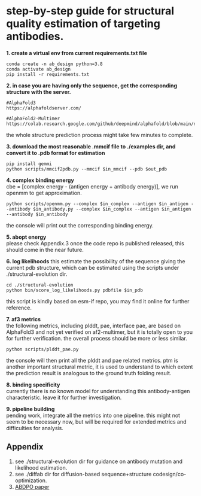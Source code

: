 # step-by-step guide for structural quality estimation of targeting antibodies.

**1. create a virtual env from current requirements.txt file**
```
conda create -n ab_design python=3.8
conda activate ab_design
pip install -r requirements.txt
```

**2. in case you are having only the sequence, get the corresponding structure with the server.**
```
#AlphaFold3
https://alphafoldserver.com/

#AlphaFold2-Multimer
https://colab.research.google.com/github/deepmind/alphafold/blob/main/notebooks/AlphaFold.ipynb
```
the whole structure prediction process might take few minutes to complete.

**3. download the most reasonable .mmcif file to ./examples dir, and convert it to .pdb format for estimation**
```
pip install gemmi
python scripts/mmcif2pdb.py --mmcif $in_mmcif --pdb $out_pdb
```

**4. complex binding energy**   
cbe = [complex energy - (antigen energy + antibody energy)], we run openmm to get approximation.
```
python scripts/openmm.py --complex $in_complex --antigen $in_antigen --antibody $in_antibody.py --complex $in_complex --antigen $in_antigen --antibody $in_antibody
```
the console will print out the corresponding binding energy.

**5. abopt energy**   
please check Appendix.3 once the code repo is published released, this should come in the near future.

**6. log likelihoods**
this estimate the possibility of the sequence giving the current pdb structure, which can be estimated using the scripts under ./structural-evolution dir.
```
cd ./structural-evolution
python bin/score_log_likelihoods.py pdbfile $in_pdb
```
this script is kindly based on esm-if repo, you may find it online for further reference.

**7. af3 metrics**   
the following metrics, including plddt, pae, interface pae, are based on AlphaFold3 and not yet verified on af2-multimer, but it is totally open to you for further verification. the overall process should be more or less similar.
```
python scripts/plddt_pae.py
```
the console will then print all the plddt and pae related metrics. ptm is another important structural metric, it is used to understand to which extent the prediction result is analogous to the ground truth folding result.

**8. binding specificity**   
currently there is no known model for understanding this antibody-antigen characteristic. leave it for further investigation.

**9. pipeline building**   
pending work, integrate all the metrics into one pipeline. this might not seem to be necessary now, but will be required for extended metrics and difficulties for analysis.

## Appendix
1. see ./structural-evolution dir for guidance on antibody mutation and likelihood estimation.
2. see ./diffab dir for diffusion-based sequence+structure codesign/co-optimization.
3. [ABDPO paper](https://openreview.net/pdf?id=zKoIRoDZM5)
